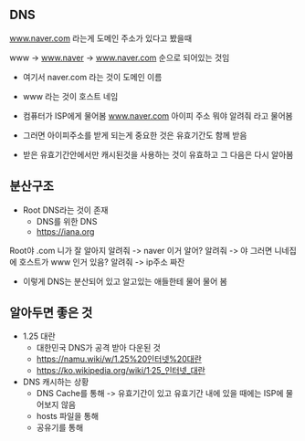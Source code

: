 ## DNS

www.naver.com 라는게 도메인 주소가 있다고 봤을때

www -> www.naver -> www.naver.com
순으로 되어있는 것임

- 여기서 naver.com 라는 것이 도메인 이름
- www 라는 것이 호스트 네임

- 컴퓨터가 ISP에게 물어봄 www.naver.com 아이피 주소 뭐야 알려줘 라고 물어봄
- 그러면 아이피주소를 받게 되는게 중요한 것은 유효기간도 함께 받음
- 받은 유효기간안에서만 캐시된것을 사용하는 것이 유효하고 그 다음은 다시 알아봄

## 분산구조

- Root DNS라는 것이 존재
  - DNS를 위한 DNS
  - https://iana.org

Root야 .com 니가 잘 알아지 알려줘 -> naver 이거 알어? 알려줘 -> 야 그러면 니네집에 호스트가 www 인거 있음? 알려줘 -> ip주소 짜잔

- 이렇게 DNS는 분산되어 있고 알고있는 애들한테 물어 물어 봄

## 알아두면 좋은 것

- 1.25 대란
  - 대한민국 DNS가 공격 받아 다운된 것 
  - https://namu.wiki/w/1.25%20인터넷%20대란
  - https://ko.wikipedia.org/wiki/1·25_인터넷_대란
- DNS 캐시하는 상황
  - DNS Cache를 통해 -> 유효기간이 있고 유효기간 내에 있을 때에는 ISP에 물어보지 않음
  - hosts 파일을 통해
  - 공유기를 통해